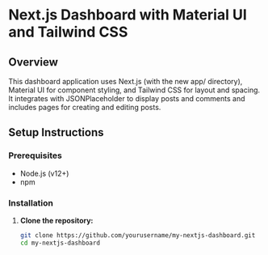 # Next.js Dashboard with Material UI and Tailwind CSS

## Overview

This dashboard application uses Next.js (with the new app/ directory), Material UI for component styling, and Tailwind CSS for layout and spacing. It integrates with JSONPlaceholder to display posts and comments and includes pages for creating and editing posts.

## Setup Instructions

### Prerequisites

- Node.js (v12+)
- npm

### Installation

1. **Clone the repository:**

   ```bash
   git clone https://github.com/yourusername/my-nextjs-dashboard.git
   cd my-nextjs-dashboard

